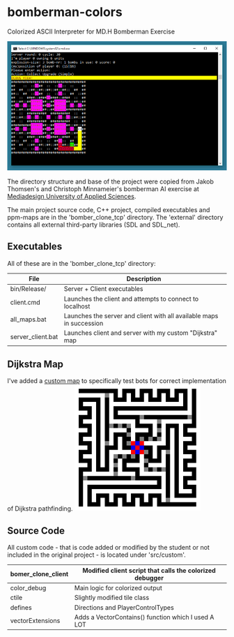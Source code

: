 # bomberman-colors
Colorized ASCII Interpreter for MD.H Bomberman Exercise

![](screenshot.png)

The directory structure and base of the project were copied from Jakob Thomsen's and Christoph Minnameier's
bomberman AI exercise at [Mediadesign University of Applied Sciences](http://www.mediadesign.de/).

The main project source code, C++ project, compiled executables and ppm-maps are in the 'bomber_clone_tcp' directory.
The 'external' directory contains all external third-party libraries (SDL and SDL_net).

## Executables
All of these are in the 'bomber_clone_tcp' directory:

| File              | Description                                                          |
|-------------------|----------------------------------------------------------------------|
| bin/Release/      | Server + Client executables                                          |
| client.cmd        | Launches the client and attempts to connect to localhost             |
| all_maps.bat      | Launches the server and client with all available maps in succession |
| server_client.bat | Launches client and server with my custom "Dijkstra" map             |

## Dijkstra Map
I've added a [custom map](bomber_clone_tcp/dat/dijkstra.ppm) to specifically test bots for correct
implementation of Dijkstra pathfinding.
![](bomber_clone_tcp/dat/dijkstra.png)

## Source Code
All custom code - that is code added or modified by the student or not included in the original
project - is located under 'src/custom'.

| bomer_clone_client | Modified client script that calls the colorized debugger |
|--------------------|----------------------------------------------------------|
| color_debug        | Main logic for colorized output                          |
| ctile              | Slightly modified tile class                             |
| defines            | Directions and PlayerControlTypes                        |
| vectorExtensions   | Adds a VectorContains() function which I used A LOT      |
